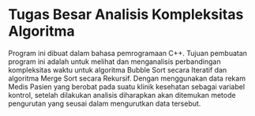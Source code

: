 # Tugas Besar Analisis Kompleksitas Algoritma
Program ini dibuat dalam bahasa pemrogramaan C++. Tujuan pembuatan program ini adalah untuk melihat dan menganalisis perbandingan kompleksitas waktu untuk algoritma Bubble Sort secara Iteratif dan algoritma Merge Sort secara Rekursif. Dengan menggunakan data rekam Medis Pasien yang berobat pada suatu klinik kesehatan sebagai variabel kontrol, setelah dilakukan analisis diharapkan akan ditemukan metode pengurutan yang seusai dalam mengurutkan data tersebut.
